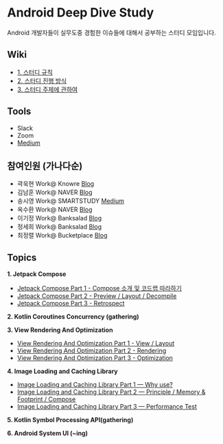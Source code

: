 # Android Deep Dive Study

Android 개발자들이 실무도중 경험한 이슈들에 대해서 공부하는 스터디 모임입니다.

## Wiki
- [1. 스터디 규칙](https://github.com/AndroidDeepDive/Study/wiki/1.-%EA%B7%9C%EC%B9%99)
- [2. 스터디 진행 방식](https://github.com/AndroidDeepDive/Study/wiki/2.-%EC%A7%84%ED%96%89-%EB%B0%A9%EC%8B%9D)
- [3. 스터디 주제에 관하여](https://github.com/AndroidDeepDive/Study/wiki/3.-%EC%A3%BC%EC%A0%9C%EC%97%90-%EA%B4%80%ED%95%98%EC%97%AC)

## Tools
- Slack
- Zoom
- [Medium](https://medium.com/android-deep-dive-study)

## 참여인원 (가나다순)
- 곽욱현 Work@ Knowre [Blog](https://dduddublog.tistory.com)
- 김남훈 Work@ NAVER [Blog](https://namhoon.kim)
- 송시영 Work@ SMARTSTUDY [Medium](https://sysys.medium.com)
- 옥수환 Work@ NAVER [Blog](https://www.charlezz.com/)
- 이기정 Work@ Banksalad [Blog](https://soda1127.github.io)
- 정세희 Work@ Banksalad [Blog](https://velog.io/@jshme)
- 최정렬 Work@ Bucketplace [Blog](https://medium.com/@peter.choe)

## Topics

**1. Jetpack Compose**
- [Jetpack Compose Part 1 - Compose 소개 및 코드랩 따라하기](https://medium.com/android-deep-dive-study/jetpack-compose-part-1-compose-%EC%86%8C%EA%B0%9C-%EB%B0%8F-%EC%BD%94%EB%93%9C%EB%9E%A9-%EB%94%B0%EB%9D%BC%ED%95%98%EA%B8%B0-35f7a0e6c581)
- [Jetpack Compose Part 2 - Preview / Layout / Decompile](https://medium.com/android-deep-dive-study/jetpack-compose-part-2-preview-layout-decompile-84fae294d458)
- [Jetpack Compose Part 3 - Retrospect](https://medium.com/android-deep-dive-study/jetpack-compose-part-3-retrospect-73f0769b2d82)

**2. Kotlin Coroutines Concurrency (gathering)**

**3. View Rendering And Optimization**

- [View Rendering And Optimization Part 1 - View / Layout](https://medium.com/android-deep-dive-study/introduce-android-ui-rendering-principle-and-view-optimization-1-f593820c7a50)
- [View Rendering And Optimization Part 2 - Rendering](https://medium.com/android-deep-dive-study/introduce-android-ui-rendering-principle-and-view-optimization-2-87b1fd52ba11)
- [View Rendering And Optimization Part 3 - Optimization](https://medium.com/android-deep-dive-study/introduce-android-ui-rendering-principle-and-view-optimization-3-b102ab1fbe9e)

**4. Image Loading and Caching Library**

- [Image Loading and Caching Library Part 1 — Why use?](https://medium.com/android-deep-dive-study/image-loading-and-caching-library-part-1-why-use-81aff6c04af9)
- [Image Loading and Caching Library Part 2 — Principle / Memory & Footprint / Compose](https://medium.com/android-deep-dive-study/image-loading-and-caching-library-part-2-principle-memory-footprint-compose-b0ba23591730)
- [Image Loading and Caching Library Part 3 — Performance Test](https://medium.com/android-deep-dive-study/image-loading-and-caching-library-part-3-performance-test-d19287348f98)


**5. Kotlin Symbol Processing API(gathering)**

**6. Android System UI (~ing)**